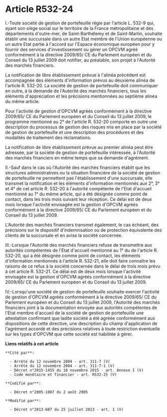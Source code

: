 # Article R532-24

I.-Toute société de gestion de portefeuille régie par l'article L. 532-9 qui, ayant son siège social sur le territoire de la
France métropolitaine et des départements d'outre-mer, de Saint-Barthélemy et de Saint-Martin, souhaite établir une
succursale dans un autre Etat membre de l'Union européenne ou un autre Etat partie à l'accord sur l'Espace économique
européen pour y fournir des services d'investissement ou gérer un OPCVM agréé conformément à la directive 2009/65/ CE du
Parlement européen et du Conseil du 13 juillet 2009 doit notifier, au préalable, son projet à l'Autorité des marchés
financiers. 

La notification de libre établissement prévue à l'alinéa précédent est accompagnée des éléments d'information prévus au
deuxième alinéa de l'article R. 532-20. La société de gestion de portefeuille doit communiquer en outre, à la demande de
l'Autorité des marchés financiers, tous les éléments d'appréciation et les précisions mentionnées au septième alinéa du même
article. 

Pour l'activité de gestion d'OPCVM agréés conformément à la directive 2009/65/ CE du Parlement européen et du Conseil du 13
juillet 2009, le programme mentionné au 2° de l'article R. 532-20 comporte en outre une description du processus de gestion
des risques mis en place par la société de gestion de portefeuille et une description des procédures et des modalités de
traitement des réclamations. 

La notification de libre établissement prévue au premier alinéa peut être adressée, par la société de gestion de portefeuille
intéressée, à l'Autorité des marchés financiers en même temps que sa demande d'agrément. 

II.-Sauf dans le cas où l'Autorité des marchés financiers établit que les structures administratives ou la situation
financière de la société de gestion de portefeuille ne permettent pas l'établissement d'une succursale, elle transmet la
notification et les éléments d'information mentionnés aux 2°, 3° et 4° de cet article R. 532-20 à l'autorité compétente de
l'Etat d'accueil mentionné au 1° du même article, qui a été désignée comme point de contact, dans les trois mois suivant leur
réception. Ce délai est de deux mois lorsque l'activité envisagée est la gestion d'OPCVM agréés conformément à la directive
2009/65/ CE du Parlement européen et du Conseil du 13 juillet 2009. 

L'Autorité des marchés financiers transmet également, le cas échéant, des précisions sur le dispositif d'indemnisation ou de
protection équivalente des clients de la succursale et en avise la société concernée. 

III.-Lorsque l'Autorité des marchés financiers refuse de transmettre aux autorités compétentes de l'Etat d'accueil mentionné
au 1° du de l'article R. 532-20, qui a été désignée comme point de contact, les éléments d'information mentionnés à l'article
R. 532-21, elle doit faire connaître les raisons de ce refus à la société concernée dans le délai de trois mois prévu à cet
article R. 532-21. Ce délai est de deux mois lorsque l'activité envisagée est la gestion d'OPCVM agréés conformément à la
directive 2009/65/ CE du Parlement européen et du Conseil du 13 juillet 2009. 

IV.-Lorsqu'une société de gestion de portefeuille souhaite exercer l'activité de gestion d'OPCVM agréés conformément à la
directive 2009/65/ CE du Parlement européen et du Conseil du 13 juillet 2009, l'Autorité des marchés financiers joint à la
documentation envoyée aux autorités compétentes de l'Etat membre d'accueil de la société de gestion de portefeuille une
attestation confirmant que ladite société a été agréée conformément aux dispositions de cette directive, une description du
champ d'application de l'agrément accordé et des précisions relatives à toute restriction éventuelle sur les types d'OPCVM
que cette société est habilitée à gérer.

**Liens relatifs à cet article**

	**Cité par**:

	  - Arrêté du 12 novembre 2004 - art. 311-7 (V)
	  - Arrêté du 12 novembre 2004 - art. 311-7-1 (V)
	  - Décret n°2015-1455 du 10 novembre 2015 - art. Annexe I (V)
	  - Code monétaire et financier - art. R532-25 (V)

	**Codifié par**:

	  - Décret n°2005-1007 du 2 août 2005

	**Modifié par**:

	  - Décret n°2013-687 du 25 juillet 2013 - art. 1 (V)
